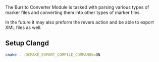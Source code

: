 The Burrito Converter Module is tasked with parsing various types of marker files and converting them into other types of marker files.

In the future it may also preform the revers action and be able to export XML files as well.


Setup Clangd
------------

```bash
cmake . -DCMAKE_EXPORT_COMPILE_COMMANDS=ON
```
